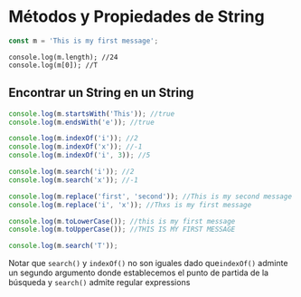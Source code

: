 # Métodos y Propiedades de String

```js
const m = 'This is my first message';
```

```
console.log(m.length); //24
console.log(m[0]); //T
```

## Encontrar un String en un String
```js
console.log(m.startsWith('This')); //true
console.log(m.endsWith('e')); //true

console.log(m.indexOf('i')); //2
console.log(m.indexOf('x')); //-1
console.log(m.indexOf('i', 3)); //5

console.log(m.search('i')); //2
console.log(m.search('x')); //-1

console.log(m.replace('first', 'second')); //This is my second message
console.log(m.replace('i', 'x')); //Thxs is my first message

console.log(m.toLowerCase()); //this is my first message
console.log(m.toUpperCase()); //THIS IS MY FIRST MESSAGE

console.log(m.search('T'));

```

Notar que `search()` y `indexOf()` no son iguales dado que`indexOf()` adminte un segundo argumento donde establecemos el punto de partida de la búsqueda y `search()` admite regular expressions






```planejs
```
